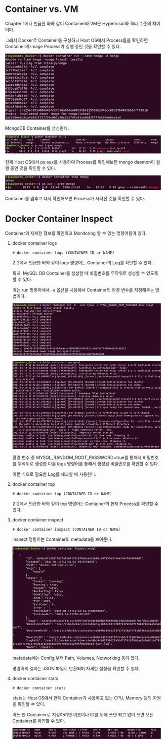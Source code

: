 # Container vs. VM

Chapter 1에서 언급한 바와 같이 Container와 VM은 Hypervisor와 격리 수준의 차이이다.

그래서 Docker로 Container를 구성하고 Host OS에서 Process들을 확인하면 Container의 Image Process가 실행 중인 것을 확인할 수 있다.

![image1](https://github.com/kjo26619/Docker/blob/main/Chapter2/Image/container1.PNG)

MongoDB Container를 생성한다.

![image2](https://github.com/kjo26619/Docker/blob/main/Chapter2/Image/container2.PNG)

현재 Host OS에서 ps aux를 사용하여 Process를 확인해보면 mongo daemon이 실행 중인 것을 확인할 수 있다.

![image3](https://github.com/kjo26619/Docker/blob/main/Chapter2/Image/container3.PNG)

Container를 멈추고 다시 확인해보면 Process가 사라진 것을 확인할 수 있다.

# Docker Container Inspect

Container의 자세한 정보를 확인하고 Monitoring 할 수 있는 명령어들이 있다.

1. docker container logs

    ```
    # docker container logs (CONTAINER ID or NAME)
    ```

    2-2에서 언급한 바와 같이 logs 명령어는 Container의 Log를 확인할 수 있다. 

    특히, MySQL DB Container를 생성할 때 비밀번호를 무작위로 생성할 수 있도록 할 수 있다.

    이는 run 명령어에서 -e 옵션을 사용해서 Container의 환경 변수를 지정해주는 방법이다.

    ![image4](https://github.com/kjo26619/Docker/blob/main/Chapter2/Image/container4.PNG)

    ![image5](https://github.com/kjo26619/Docker/blob/main/Chapter2/Image/container5.PNG)

    환경 변수 중 MYSQL_RANDOM_ROOT_PASSWORD=true를 통해서 비밀번호를 무작위로 생성한 다음 logs 명령어를 통해서 생성된 비밀번호를 확인할 수 있다.

    이런 식으로 필요한 Log를 체크할 때 사용한다.
  
2. docker container top

    ```
    # docker container top (CONTAINER ID or NAME)
    ```

    2-2에서 언급한 바와 같이 top 명령어는 Container의 현재 Process를 확인할 수 있다.
  
3. docker container inspect
  
    ```
    # docker container inspect (CONTAINER ID or NAME)
    ```

    inspect 명령어는 Container의 metadata를 보여준다. 
  
    ![image6](https://github.com/kjo26619/Docker/blob/main/Chapter2/Image/container6.PNG)
  
    metadata에는 Config 부터 Path, Volumes, Networking 등이 있다.

    명령어의 결과는 JSON 파일로 반환되며 자세한 설정을 확인할 수 있다.
  
4. docker container stats

    ```
    # docker container stats
    ```
  
    stats는 Host OS에서 현재 Container가 사용하고 있는 CPU, Memory 등의 자원을 확인할 수 있다.

    어느 한 Container로 지정하려면 이름이나 ID를 뒤에 쓰면 되고 없이 쓰면 모든 Container를 확인할 수 있다.
  
    ![image7](https://github.com/kjo26619/Docker/blob/main/Chapter2/Image/container7.PNG)
